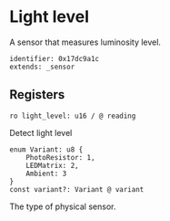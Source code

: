 # Light level

A sensor that measures luminosity level.

    identifier: 0x17dc9a1c
    extends: _sensor

## Registers

    ro light_level: u16 / @ reading

Detect light level

    enum Variant: u8 {
        PhotoResistor: 1,
        LEDMatrix: 2,
        Ambient: 3
    }
    const variant?: Variant @ variant

The type of physical sensor.
